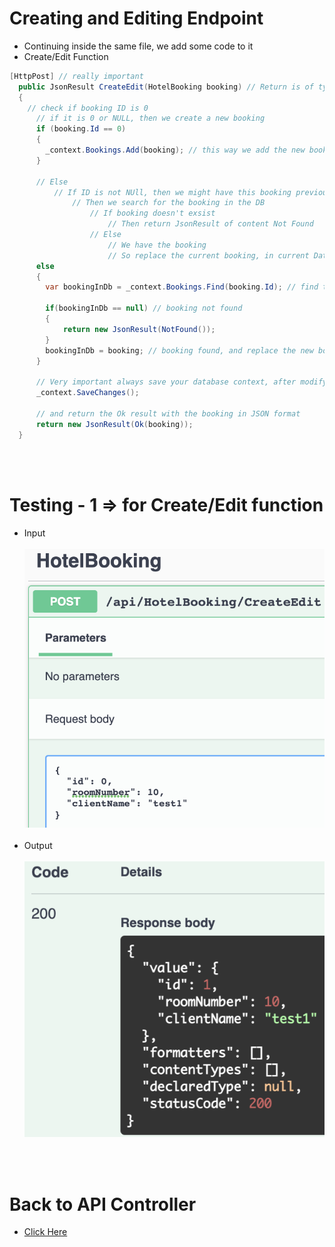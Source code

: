 # Creating and Editing Endpoint
- Continuing inside the same file, we add some code to it 
- Create/Edit Function

```C#
[HttpPost] // really important
  public JsonResult CreateEdit(HotelBooking booking) // Return is of type JsonResult, because then we can return objects of type JSON
  {
    // check if booking ID is 0
      // if it is 0 or NULL, then we create a new booking
      if (booking.Id == 0) 
      {
        _context.Bookings.Add(booking); // this way we add the new booking to Bookings Table
      }

      // Else
          // If ID is not NUll, then we might have this booking previously added
              // Then we search for the booking in the DB
                  // If booking doesn't exsist
                      // Then return JsonResult of content Not Found
                  // Else
                      // We have the booking
                      // So replace the current booking, in current Database, with new one that gets sent in from Parameter
      else
      {
        var bookingInDb = _context.Bookings.Find(booking.Id); // find the booking

        if(bookingInDb == null) // booking not found
        {
            return new JsonResult(NotFound());
        }
        bookingInDb = booking; // booking found, and replace the new booking (sent through parameter) with Old booking (i.e. in DB)
      }

      // Very important always save your database context, after modifying anything
      _context.SaveChanges();

      // and return the Ok result with the booking in JSON format
      return new JsonResult(Ok(booking));
  }
```
</br></br>

# Testing - 1 => for Create/Edit function 
  - Input
</br></br>
  ![First Run - Creating - Input](./Screenshots/1.1%20First-run-Input.png "First Run - Creating - Input")
</br></br>
  - Output
</br></br>
  ![First Run - Creating - Output](./Screenshots/1.2%20First-run-Output.png "First Run - Creating - Output")

</br></br>

# Back to API Controller
- [Click Here](./5.%20Controllers.md)
